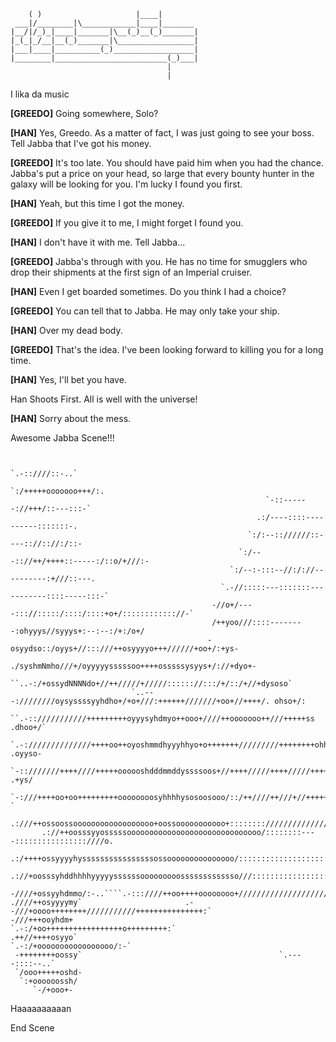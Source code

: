 ```  _                       ____
    ( )                     |____|
 ___|/________|\____________|____|_______
|__/|/_)_|____|_______|\__(_)__(_)_______|
|_(_|_/__|__(_)_______|\_________________|
|___|____|__________(_)__________________|
|________|_________________________(_)___|
                                   |
                                   |    
```

I lika da music

**[GREEDO]**  Going somewhere, Solo?

**[HAN]**  Yes, Greedo. As a matter of fact, I
was just going to see your boss.
Tell Jabba that I've got his money.

**[GREEDO]**  It's too late. You should have paid
him when you had the chance. Jabba's
put a price on your head, so large
that every bounty hunter in the galaxy
will be looking for you. I'm lucky I
found you first.

**[HAN]**  Yeah, but this time I got the money.

**[GREEDO]**  If you give it to me, I might forget
I found you.

**[HAN]**  I don't have it with me. Tell Jabba...

**[GREEDO]**  Jabba's through with you. He has no
time for smugglers who drop their
shipments at the first sign of an
Imperial cruiser.

**[HAN]**  Even I get boarded sometimes. Do you
think I had a choice?

**[GREEDO]**  You can tell that to Jabba. He may
only take your ship.

**[HAN]**  Over my dead body.

**[GREEDO]**  That's the idea. I've been looking
forward to killing you for a long
time.

**[HAN]**  Yes, I'll bet you have.

Han Shoots First. All is well with the universe!





**[HAN]**  Sorry about the mess.



Awesome Jabba Scene!!!
```

                                                              `.-::////::-..`                    
                                                           `:/+++++ooooooo+++/:.                 
                                                         `-::------://+++/::---:::-`              
                                                       .:/----::::----------:::::::-.             
                                                     `:/:--:://////::----:://:://:/::-            
                                                   `:/---:://++/++++::-----:/::o/+///:-           
                                                 `:/--:-:::--//:/://----------:+///::---.         
                                               `.-//:::::---:::::::-----------::::-----:::-`       
                                             -//o+/----::://:::::/::::/::::+o+/:::::::::::://-`    
                                             /++yoo///::::--------:ohyyys//syyys+:--:--:/+:/o+/    
                                            -osyydso::/oyys+//:::///++osyyyyo+++//////+oo+/:+ys-    
                                          ./syshmNmho///+/oyyyyysssssoo++++osssssysyys+/://+dyo+-   
                                   ``..-:/+ossydNNNNdo+//++/////+/////:::::://:::/+/::/+//+dysoso`  
                           `..---:////////oysyssssyyhdho+/+o+///:++++++///////+oo+//++++/. ohso+/:  
                     ``.-::///////////+++++++++oyyysyhdmyo++ooo+////++ooooooo++///+++++ss  .dhoo+/`
                 `.-://////////////++++oo++oyoshmmdhyyyhhyo+o+++++++/////////++++++++ohhy-  .oyyso-
             `-::///////++++////+++++oooooshdddmmddyssssoos+//++++/////++++/////+++++syyy+    .+ys/
           `-:///++++oo+oo+++++++++oooooooosyhhhhysosoosooo/::/++////++///+//++++++////osy/       `  
         .:///++ossoossoooooooooooooooooo+oossooooooooooo+:::::::://////////////:::::://os:          
       .://++oosssyyosssssoooooooooooooooooooooooooooooo/::::::::----::::::::::::::::////o.          
     .:/++++ossyyyyhyssssssssssssssssossooooooooooooooo/:::::::::::::::::::::::::::://///:           
   .://+oosssyhddhhhhyyyyyssssssooooooooosssssssssssso///::::::::::::::::::::://////////:            
 -////+ossyyhdmmo/:-..````.-:::////++oo++++oooooooo+////////////////////////////////++-             
.////++osyyyymy`                       .--///+oooo++++++++///////////+++++++++++++++:`              
-///+++ooyhdm+                                 `.-:/+oo+++++++++++++++++o+++++++++:`                
.++//++++osyyo`                                      `.-:/+ooooooooooooooooo/:-`                    
 -++++++++oossy`                                            `.----::::--..`                         
 `/ooo+++++oshd-                                                                                   
  `:+oooooossh/                                                                                   
     `-/+ooo+-                                                                                    
```
Haaaaaaaaaan

End Scene  
